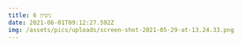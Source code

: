 ```yaml
---
title: ניסיון 6
date: 2021-06-01T09:12:27.592Z
img: /assets/pics/uploads/screen-shot-2021-05-29-at-13.24.33.png
---
```

